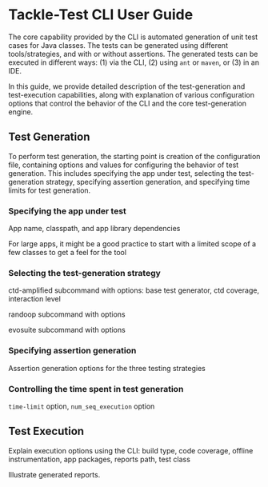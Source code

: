# Tackle-Test CLI User Guide

The core capability provided by the CLI is automated generation of unit test cases for Java classes. The tests can be generated using different tools/strategies, and with or without assertions. The generated tests can be executed in different ways: (1) via the CLI, (2) using `ant` or `maven`, or (3) in an IDE.

In this guide, we provide detailed description of the test-generation and test-execution capabilities, along with explanation of various configuration options that control the behavior of the CLI and the core test-generation engine.

## Test Generation

To perform test generation, the starting point is creation of the configuration file, containing options and values for configuring the behavior of test generation. This includes specifying the app under test, selecting the test-generation strategy, specifying assertion generation, and specifying time limits for test generation.

### Specifying the app under test

App name, classpath, and app library dependencies

For large apps, it might be a good practice to start with a limited scope of a few classes to get a feel for the tool

### Selecting the test-generation strategy

ctd-amplified subcommand with options: base test generator, ctd coverage, interaction level

randoop subcommand with options

evosuite subcommand with options

### Specifying assertion generation

Assertion generation options for the three testing strategies

### Controlling the time spent in test generation

`time-limit` option, `num_seq_execution` option

## Test Execution

Explain execution options using the CLI: build type, code coverage, offline instrumentation,
app packages, reports path, test class

Illustrate generated reports.
